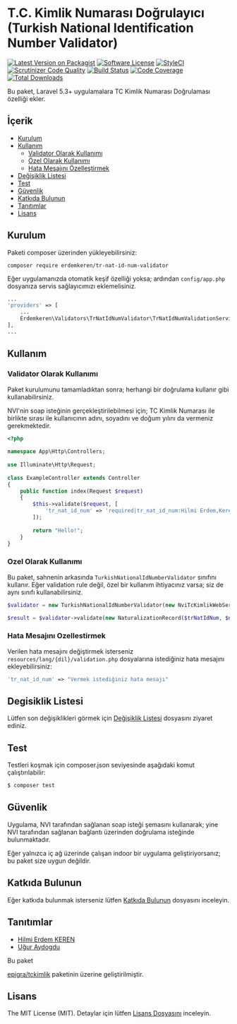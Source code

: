 # T.C. Kimlik Numarası Doğrulayıcı (Turkish National Identification Number Validator)

[![Latest Version on Packagist](https://img.shields.io/packagist/v/erdemkeren/tr-nat-id-num-validator.svg?style=flat-square)](https://packagist.org/packages/erdemkeren/tr-nat-id-num-validator)
[![Software License](https://img.shields.io/badge/license-MIT-brightgreen.svg?style=flat-square)](LICENSE.md)
[![StyleCI](https://styleci.io/repos/114738239/shield?branch=master)](https://styleci.io/repos/114738239)
[![Scrutinizer Code Quality](https://scrutinizer-ci.com/g/erdemkeren/tr-nat-id-num-validator/badges/quality-score.png?b=master)](https://scrutinizer-ci.com/g/erdemkeren/tr-nat-id-num-validator/?branch=master)
[![Build Status](https://img.shields.io/travis/erdemkeren/tr-nat-id-num-validator/master.svg?style=flat-square)](https://travis-ci.org/erdemkeren/tr-nat-id-num-validator)
[![Code Coverage](https://img.shields.io/scrutinizer/coverage/g/erdemkeren/tr-nat-id-num-validator/master.svg?style=flat-square)](https://scrutinizer-ci.com/g/erdemkeren/tr-nat-id-num-validator/?branch=master)
[![Total Downloads](https://img.shields.io/packagist/dt/erdemkeren/tr-nat-id-num-validator.svg?style=flat-square)](https://packagist.org/packages/erdemkeren/tr-nat-id-num-validator)

Bu paket, Laravel 5.3+ uygulamalara TC Kimlik Numarası Doğrulaması özelliği ekler. 

## İçerik

- [Kurulum](#kurulum)
- [Kullanım](#kullanım)
    - [Validator Olarak Kullanımı](#validator-olarak-kullanımı)
    - [Özel Olarak Kullanımı](#ozel-olarak-kullanımı)
    - [Hata Mesajını Özelleştirmek](#hata-mesajını-ozellestirmek)
- [Değişiklik Listesi](#degisiklik-listesi)
- [Test](#test)
- [Güvenlik](#guvenlik)
- [Katkıda Bulunun](#katkıda-bulunun)
- [Tanıtımlar](#tanıtımlar)
- [Lisans](#lisans)

## Kurulum

Paketi composer üzerinden yükleyebilirsiniz:

```
composer require erdemkeren/tr-nat-id-num-validator
````

Eğer uygulamanızda otomatik keşif özelliği yoksa; 
ardından `config/app.php` dosyanıza servis sağlayıcımızı eklemelisiniz.

```php
...
'providers' => [
    ...
    Erdemkeren\Validators\TrNatIdNumValidator\TrNatIdNumValidationServiceProvider::class,
],
...
```

## Kullanım

### Validator Olarak Kullanımı

Paket kurulumunu tamamladıktan sonra; herhangi bir doğrulama kullanır gibi kullanabilirsiniz.

NVI'nin soap isteğinin gerçekleştirilebilmesi için; TC Kimlik Numarası ile birlikte sırası ile
kullanıcının adını, soyadını ve doğum yılını da vermeniz gerekmektedir.

```php
<?php
 
namespace App\Http\Controllers;
 
use Illuminate\Http\Request;
 
class ExampleController extends Controller
{
    public function index(Request $request)
    {
        $this->validate($request, [
            'tr_nat_id_num' => 'required|tr_nat_id_num:Hilmi Erdem,Keren,1990'
        ]);
 
        return "Hello!";
    }
}
```

### Ozel Olarak Kullanımı

Bu paket, sahnenin arkasında `TurkishNationalIdNumberValidator` sınıfını kullanır.
Eğer validation rule değil, özel bir kullanım ihtiyacınız varsa; siz de aynı sınıfı kullanabilirsiniz. 

```php
$validator = new TurkishNationalIdNumberValidator(new NviTcKimlikWebServiceRequest());

$result = $validator->validate(new NaturalizationRecord($trNatIdNum, $name, $surname, $birthYear));
```

### Hata Mesajını Ozellestirmek

Verilen hata mesajını değiştirmek isterseniz 
`resources/lang/{dil}/validation.php`
dosyalarına istediğiniz hata mesajını ekleyebilirsiniz:

```php
'tr_nat_id_num' => "Vermek istediğiniz hata mesajı"
```

## Degisiklik Listesi

Lütfen son değişiklikleri görmek için [Değişiklik Listesi](CHANGELOG.md) dosyasını ziyaret ediniz.

## Test

Testleri koşmak için composer.json seviyesinde aşağıdaki komut çalıştırılabilir:

``` bash
$ composer test
```

## Güvenlik

Uygulama, NVI tarafından sağlanan soap isteği şemasını kullanarak; 
yine NVI tarafından sağlanan bağlantı üzerinden doğrulama isteğinde bulunmaktadır.

Eğer yalnızca iç ağ üzerinde çalışan indoor bir uygulama geliştiriyorsanız; bu paket size uygun değildir.

## Katkıda Bulunun

Eğer katkıda bulunmak isterseniz lütfen [Katkıda Bulunun](CONTRIBUTING.md) dosyasını inceleyin.

## Tanıtımlar

- [Hilmi Erdem KEREN](https://github.com/erdemkeren)
- [Uğur Aydogdu](https://github.com/jnbn)

Bu paket

[epigra/tckimlik](https://github.com/epigra/tckimlik) paketinin üzerine geliştirilmiştir.

## Lisans

The MIT License (MIT). Detaylar için lütfen [Lisans Dosyasını](LICENSE.md) inceleyin.
